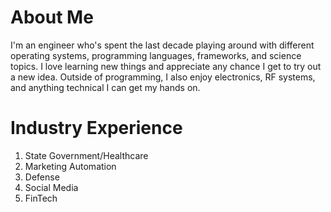 # About Me

I'm an engineer who's spent the last decade playing around with different operating systems, programming languages, frameworks,
and science topics. I love learning new things and appreciate any chance I get to try out a new idea. Outside of programming, I
also enjoy electronics, RF systems, and anything technical I can get my hands on.

# Industry Experience

1. State Government/Healthcare
2. Marketing Automation
3. Defense
4. Social Media
5. FinTech
